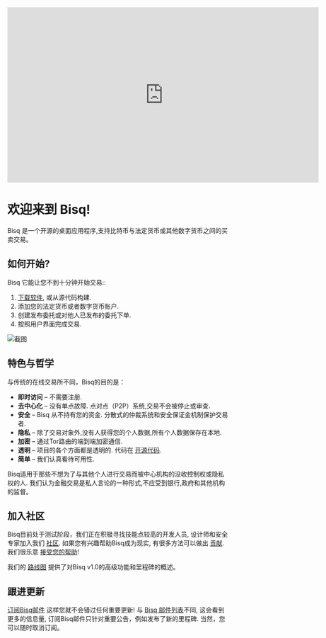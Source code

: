 
<iframe src="https://player.vimeo.com/video/113838717" width="704" height="396" frameborder="0" allowfullscreen="allowfullscreen"></iframe>

# 欢迎来到 Bisq!
Bisq 是一个开源的桌面应用程序,支持比特币与法定货币或其他数字货币之间的买卖交易。

## 如何开始?

Bisq 它能让您不到十分钟开始交易::

 1. [下载软件](/downloads/), 或从源代码构建.
 2. 添加您的法定货币或者数字货币账户.
 3. 创建发布委托或对他人已发布的委托下单.
 4. 按照用户界面完成交易.

![截图](/images/app-layers1.png)

## 特色与哲学

与传统的在线交易所不同，Bisq的目的是：

 - **即时访问** – 不需要注册.
 - **去中心化** – 没有单点故障. 点对点（P2P）系统,交易不会被停止或审查.
 - **安全** – Bisq 从不持有您的资金. 分散式的仲裁系统和安全保证金机制保护交易者.
 - **隐私** – 除了交易对象外,没有人获得您的个人数据,所有个人数据保存在本地.
 - **加密** – 通过Tor路由的端到端加密通信.
 - **透明** – 项目的各个方面都是透明的. 代码在 [开源代码](https://github.com/bisq-network/exchange).
 - **简单** – 我们认真看待可用性.

Bisq适用于那些不想为了与其他个人进行交易而被中心机构的没收控制权或隐私权的人. 我们认为金融交易是私人言论的一种形式,不应受到银行,政府和其他机构的监督。

## 加入社区

Bisq目前处于测试阶段，我们正在积极寻找技能点较高的开发人员, 设计师和安全专家加入我们 [社区](/community/). 如果您有兴趣帮助Bisq成为现实, 有很多方法可以做出 [贡献](/contribute/). 我们很乐意 [接受您的帮助](/contact/)!

我们的 [路线图](/roadmap/) 提供了对Bisq v1.0的高级功能和里程碑的概述。

## 跟进更新

[订阅Bisq邮件](http://bitsquare.us9.list-manage.com/subscribe?u=fee3c64b1504e7835a98b0ed3&id=dc09b9ca64) 这样您就不会错过任何重要更新! 与 [Bisq 邮件列表](/community/#mailing-list)不同, 这会看到更多的信息量, 订阅Bisq邮件只针对重要公告，例如发布了新的里程碑. 当然，您可以随时取消订阅。
